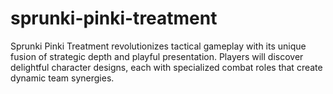 # sprunki-pinki-treatment
Sprunki Pinki Treatment revolutionizes tactical gameplay with its unique fusion of strategic depth and playful presentation. Players will discover delightful character designs, each with specialized combat roles that create dynamic team synergies.
